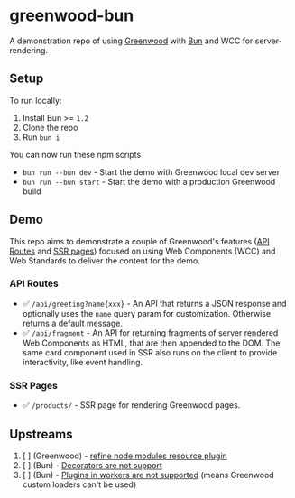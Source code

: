 # greenwood-bun

A demonstration repo of using [Greenwood](https://greenwoodjs.dev/) with [Bun](https://bun.sh/) and WCC for server-rendering.

## Setup

To run locally:

1. Install Bun >= `1.2`
1. Clone the repo
1. Run `bun i`

You can now run these npm scripts
- `bun run --bun dev` - Start the demo with Greenwood local dev server
- `bun run --bun start` - Start the demo with a production Greenwood build

## Demo

This repo aims to demonstrate a couple of Greenwood's features ([API Routes](https://www.greenwoodjs.io/docs/api-routes/) and [SSR pages](https://www.greenwoodjs.io/docs/server-rendering/#routes)) focused on using Web Components (WCC) and Web Standards to deliver the content for the demo.

### API Routes

- ✅  `/api/greeting?name{xxx}` - An API that returns a JSON response and optionally uses the `name` query param for customization.  Otherwise returns a default message.
- ✅ `/api/fragment` - An API for returning fragments of server rendered Web Components as HTML, that are then appended to the DOM.  The same card component used in SSR also runs on the client to provide interactivity, like event handling.

### SSR Pages

- ✅ `/products/` - SSR page for rendering Greenwood pages.


## Upstreams

1. [ ] (Greenwood) - [refine node modules resource plugin](https://github.com/ProjectEvergreen/greenwood/pull/1577/)
1. [ ] (Bun) - [Decorators are not support](https://github.com/oven-sh/bun/issues/4122#issuecomment-2775035141)
1. [ ] (Bun) - [Plugins in workers are not supported](https://github.com/oven-sh/bun/issues/12608#issuecomment-3342167423) (means Greenwood custom loaders can't be used)
